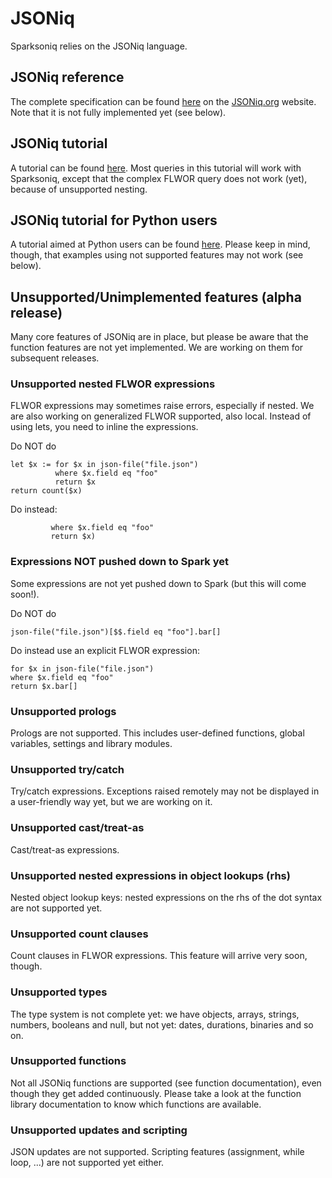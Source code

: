 # JSONiq

Sparksoniq relies on the JSONiq language.

## JSONiq reference

The complete specification can be found [here](http://www.jsoniq.org/docs/JSONiq/html-single/index.html) on the [JSONiq.org](http://jsoniq.org) website. Note that it is not fully implemented yet (see below).

## JSONiq tutorial

A tutorial can be found [here](https://github.com/ghislainfourny/jsoniq-tutorial). Most queries in this tutorial will work with Sparksoniq, except that the complex FLWOR query does not work (yet), because of unsupported nesting.

## JSONiq tutorial for Python users

A tutorial aimed at Python users can be found [here](https://github.com/ghislainfourny/jsoniq-tutorial-python). Please keep in mind, though, that examples using not supported features may not work (see below).

## Unsupported/Unimplemented features (alpha release)

Many core features of JSONiq are in place, but please be aware that the function features are not yet implemented. We are working on them for subsequent releases.

### Unsupported nested FLWOR expressions

FLWOR expressions may sometimes raise errors, especially if nested. We are also working on generalized FLWOR supported, also local. Instead of using lets, you need to inline the expressions.

Do NOT do

```
let $x := for $x in json-file("file.json")
          where $x.field eq "foo"
          return $x
return count($x)
```

Do instead:

```count(for $x in json-file("file.json")
         where $x.field eq "foo"
         return $x)
```

### Expressions NOT pushed down to Spark yet

Some expressions are not yet pushed down to Spark (but this will come soon!).

Do NOT do

```
json-file("file.json")[$$.field eq "foo"].bar[]
```

Do instead use an explicit FLWOR expression:

```
for $x in json-file("file.json")
where $x.field eq "foo"
return $x.bar[]
```

### Unsupported prologs

Prologs are not supported. This includes user-defined functions, global variables, settings and library modules.

### Unsupported try/catch

Try/catch expressions. Exceptions raised remotely may not be displayed in a user-friendly way yet, but we are working on it.

### Unsupported cast/treat-as

Cast/treat-as expressions.

### Unsupported nested expressions in object lookups (rhs)

Nested object lookup keys: nested expressions on the rhs of the dot syntax are not supported yet.

### Unsupported count clauses

 Count clauses in FLWOR expressions. This feature will arrive very soon, though.

### Unsupported types

The type system is not complete yet: we have objects, arrays, strings, numbers, booleans and null, but not yet: dates, durations, binaries and so on.

### Unsupported functions

Not all JSONiq functions are supported (see function documentation), even though they get added continuously. Please take a look at the function library documentation to know which functions are available.

### Unsupported updates and scripting

JSON updates are not supported. Scripting features (assignment, while loop, ...) are not supported yet either.
